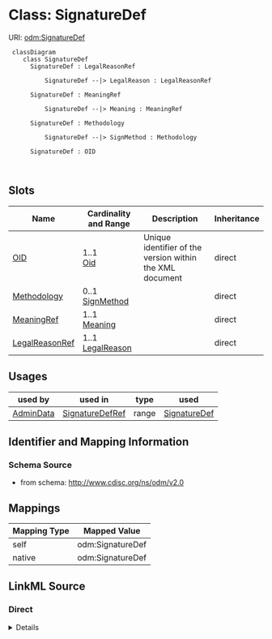 # Class: SignatureDef



URI: [odm:SignatureDef](http://www.cdisc.org/ns/odm/v2.0/SignatureDef)



```mermaid
 classDiagram
    class SignatureDef
      SignatureDef : LegalReasonRef
        
          SignatureDef --|> LegalReason : LegalReasonRef
        
      SignatureDef : MeaningRef
        
          SignatureDef --|> Meaning : MeaningRef
        
      SignatureDef : Methodology
        
          SignatureDef --|> SignMethod : Methodology
        
      SignatureDef : OID
        
      
```




<!-- no inheritance hierarchy -->


## Slots

| Name | Cardinality and Range | Description | Inheritance |
| ---  | --- | --- | --- |
| [OID](OID.md) | 1..1 <br/> [Oid](Oid.md) | Unique identifier of the version within the XML document | direct |
| [Methodology](Methodology.md) | 0..1 <br/> [SignMethod](SignMethod.md) |  | direct |
| [MeaningRef](MeaningRef.md) | 1..1 <br/> [Meaning](Meaning.md) |  | direct |
| [LegalReasonRef](LegalReasonRef.md) | 1..1 <br/> [LegalReason](LegalReason.md) |  | direct |





## Usages

| used by | used in | type | used |
| ---  | --- | --- | --- |
| [AdminData](AdminData.md) | [SignatureDefRef](SignatureDefRef.md) | range | [SignatureDef](SignatureDef.md) |






## Identifier and Mapping Information







### Schema Source


* from schema: http://www.cdisc.org/ns/odm/v2.0





## Mappings

| Mapping Type | Mapped Value |
| ---  | ---  |
| self | odm:SignatureDef |
| native | odm:SignatureDef |





## LinkML Source

<!-- TODO: investigate https://stackoverflow.com/questions/37606292/how-to-create-tabbed-code-blocks-in-mkdocs-or-sphinx -->

### Direct

<details>
```yaml
name: SignatureDef
from_schema: http://www.cdisc.org/ns/odm/v2.0
slots:
- OID
- Methodology
- MeaningRef
- LegalReasonRef
slot_usage:
  OID:
    name: OID
    domain_of:
    - ValueListDef
    - WhereClauseDef
    - StudyEventGroupDef
    - CommentDef
    - StudyIndication
    - StudyIntervention
    - StudyObjective
    - StudyEndPoint
    - StudyTargetPopulation
    - StudyEstimand
    - Arm
    - Epoch
    - StudyParameter
    - StudyTiming
    - TransitionTimingConstraint
    - AbsoluteTimingConstraint
    - RelativeTimingConstraint
    - DurationTimingConstraint
    - WorkflowDef
    - Transition
    - Branching
    - Criterion
    - ExceptionEvent
    - Organization
    - Query
    - MetaDataVersion
    - StudyEventDef
    - ItemGroupDef
    - ItemDef
    - CodeList
    - ConditionDef
    - MethodDef
    - Standard
    - User
    - Location
    - SignatureDef
    - Study
    range: oid
    required: true
  Methodology:
    name: Methodology
    domain_of:
    - SignatureDef
    range: SignMethod
    required: false
  MeaningRef:
    name: MeaningRef
    domain_of:
    - SignatureDef
    range: Meaning
    required: true
    minimum_cardinality: 1
    maximum_cardinality: 1
  LegalReasonRef:
    name: LegalReasonRef
    domain_of:
    - SignatureDef
    range: LegalReason
    required: true
    minimum_cardinality: 1
    maximum_cardinality: 1
class_uri: odm:SignatureDef
unique_keys:
  UC-AD-3:
    unique_key_name: UC-AD-3
    unique_key_slots:
    - OID

```
</details>

### Induced

<details>
```yaml
name: SignatureDef
from_schema: http://www.cdisc.org/ns/odm/v2.0
slot_usage:
  OID:
    name: OID
    domain_of:
    - ValueListDef
    - WhereClauseDef
    - StudyEventGroupDef
    - CommentDef
    - StudyIndication
    - StudyIntervention
    - StudyObjective
    - StudyEndPoint
    - StudyTargetPopulation
    - StudyEstimand
    - Arm
    - Epoch
    - StudyParameter
    - StudyTiming
    - TransitionTimingConstraint
    - AbsoluteTimingConstraint
    - RelativeTimingConstraint
    - DurationTimingConstraint
    - WorkflowDef
    - Transition
    - Branching
    - Criterion
    - ExceptionEvent
    - Organization
    - Query
    - MetaDataVersion
    - StudyEventDef
    - ItemGroupDef
    - ItemDef
    - CodeList
    - ConditionDef
    - MethodDef
    - Standard
    - User
    - Location
    - SignatureDef
    - Study
    range: oid
    required: true
  Methodology:
    name: Methodology
    domain_of:
    - SignatureDef
    range: SignMethod
    required: false
  MeaningRef:
    name: MeaningRef
    domain_of:
    - SignatureDef
    range: Meaning
    required: true
    minimum_cardinality: 1
    maximum_cardinality: 1
  LegalReasonRef:
    name: LegalReasonRef
    domain_of:
    - SignatureDef
    range: LegalReason
    required: true
    minimum_cardinality: 1
    maximum_cardinality: 1
attributes:
  OID:
    name: OID
    description: Unique identifier of the version within the XML document.
    from_schema: http://www.cdisc.org/ns/odm/v2.0
    rank: 1000
    alias: OID
    owner: SignatureDef
    domain_of:
    - ValueListDef
    - WhereClauseDef
    - StudyEventGroupDef
    - CommentDef
    - StudyIndication
    - StudyIntervention
    - StudyObjective
    - StudyEndPoint
    - StudyTargetPopulation
    - StudyEstimand
    - Arm
    - Epoch
    - StudyParameter
    - StudyTiming
    - TransitionTimingConstraint
    - AbsoluteTimingConstraint
    - RelativeTimingConstraint
    - DurationTimingConstraint
    - WorkflowDef
    - Transition
    - Branching
    - Criterion
    - ExceptionEvent
    - Organization
    - Query
    - MetaDataVersion
    - StudyEventDef
    - ItemGroupDef
    - ItemDef
    - CodeList
    - ConditionDef
    - MethodDef
    - Standard
    - User
    - Location
    - SignatureDef
    - Study
    range: oid
    required: true
  Methodology:
    name: Methodology
    from_schema: http://www.cdisc.org/ns/odm/v2.0
    rank: 1000
    alias: Methodology
    owner: SignatureDef
    domain_of:
    - SignatureDef
    range: SignMethod
    required: false
  MeaningRef:
    name: MeaningRef
    from_schema: http://www.cdisc.org/ns/odm/v2.0
    rank: 1000
    alias: MeaningRef
    owner: SignatureDef
    domain_of:
    - SignatureDef
    range: Meaning
    required: true
    minimum_cardinality: 1
    maximum_cardinality: 1
  LegalReasonRef:
    name: LegalReasonRef
    from_schema: http://www.cdisc.org/ns/odm/v2.0
    rank: 1000
    alias: LegalReasonRef
    owner: SignatureDef
    domain_of:
    - SignatureDef
    range: LegalReason
    required: true
    minimum_cardinality: 1
    maximum_cardinality: 1
class_uri: odm:SignatureDef
unique_keys:
  UC-AD-3:
    unique_key_name: UC-AD-3
    unique_key_slots:
    - OID

```
</details>